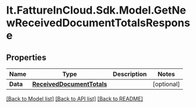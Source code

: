# It.FattureInCloud.Sdk.Model.GetNewReceivedDocumentTotalsResponse

## Properties

Name | Type | Description | Notes
------------ | ------------- | ------------- | -------------
**Data** | [**ReceivedDocumentTotals**](ReceivedDocumentTotals.md) |  | [optional] 

[[Back to Model list]](../README.md#documentation-for-models) [[Back to API list]](../README.md#documentation-for-api-endpoints) [[Back to README]](../README.md)

